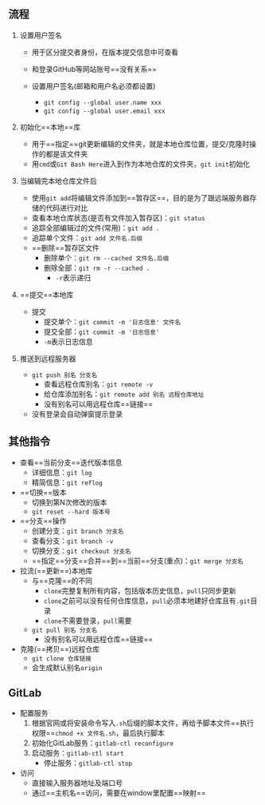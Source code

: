 ## 流程

1. 设置用户签名
   - 用于区分提交者身份，在版本提交信息中可查看
   - 和登录GitHub等网站账号==没有关系==

   - 设置用户签名(邮箱和用户名必须都设置)
     - `git config --global user.name xxx`
     - `git config --global user.email xxx`
2. 初始化==本地==库

   - 用于==指定==git更新编辑的文件夹，就是本地仓库位置，提交/克隆时操作的都是该文件夹
   - 用`cmd`或`Git Bash Here`进入到作为本地仓库的文件夹，`git init`初始化
3. 当编辑完本地仓库文件后
   - 使用`git add`将编辑文件添加到==暂存区==，目的是为了跟远端服务器存储的代码进行对比
   - 查看本地仓库状态(是否有文件加入暂存区)：`git status`
   - 追踪全部编辑过的文件(常用)：`git add .`
   - 追踪单个文件：`git add 文件名.后缀`
   - ==删除==暂存区文件
     - 删除单个：`git rm --cached 文件名.后缀`
     - 删除全部：`git rm -r --cached .`
       - `-r`表示递归
4. ==提交==本地库
   - 提交
     - 提交单个：`git commit -m '日志信息' 文件名`
     - 提交全部：`git commit -m '日志信息'`
     - `-m`表示日志信息
5. 推送到远程服务器
   - `git push 别名 分支名`
     - 查看远程仓库别名：`git remote -v`
     - 给仓库添加别名：`git remote add 别名 远程仓库地址`
     - 没有别名可以用远程仓库==链接==
   - 没有登录会自动弹窗提示登录

## 其他指令

- 查看==当前分支==迭代版本信息
  - 详细信息：`git log`
  - 精简信息：`git reflog `
- ==切换==版本
  - 切换到第N次修改的版本
  - `git reset --hard 版本号`
- ==分支==操作
  - 创建分支：`git branch 分支名`
  - 查看分支：`git branch -v`
  - 切换分支：`git checkout 分支名`
  - ==指定==分支==合并==到==当前==分支(重点)：`git merge 分支名`
- 拉流(==更新==)本地库
  - 与==克隆==的不同
    - `clone`完整复制所有内容，包括版本历史信息，`pull`只同步更新
    - `clone`之前可以没有任何仓库信息，`pull`必须本地建好仓库且有`.git`目录
    - `clone`不需要登录，`pull`需要
  - `git pull 别名 分支名`
    - 没有别名可以用远程仓库==链接==
- 克隆(==拷贝==)远程仓库
  - `git clone 仓库链接`
  - 会生成默认别名`origin`

## GitLab

- 配置服务
  1. 根据官网或将安装命令写入`.sh`后缀的脚本文件，再给予脚本文件==执行权限==`chmod +x 文件名.sh`，最后执行脚本
  2. 初始化GitLab服务：`gitlab-ctl reconfigure`
  3. 启动服务：`gitlab-ctl start`
     - 停止服务：`gitlab-ctl stop`
- 访问
  - 直接输入服务器地址及端口号
  - 通过==主机名==访问，需要在window里配置==映射==